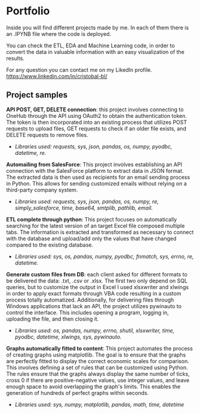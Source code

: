 # Portfolio
 
Inside you will find different projects made by me. In each of them there is an .IPYNB file where the code is deployed.

You can check the ETL, EDA and Machine Learning code, in order to convert the data in valuable information with an easy visualization of the results.

For any question you can contact me on my LikedIn profile. https://www.linkedin.com/in/cristobal-bl/

## Project samples

**API POST, GET, DELETE connection**: this project involves connecting to OneHub through the API using OAuth2 to obtain the authentication token. The token is then incorporated into an existing process that utilizes POST requests to upload files, GET requests to check if an older file exists, and DELETE requests to remove files.
-    *Libraries used: requests, sys, json, pandas, os, numpy, pyodbc, datetime, re.*

**Automailing from SalesForce**: This project involves establishing an API connection with the SalesForce platform to extract data in JSON format. The extracted data is then used as recipients for an email sending process in Python. This allows for sending customized emails without relying on a third-party company system. 
-    *Libraries used: requests, sys, json, pandas, os, numpy, re, simply_salesforce, time, base64, smtplib, pathlib, email.*

**ETL complete through python**: This project focuses on automatically searching for the latest version of an target Excel file composed multiple tabs. The information is extracted and transformed as necessary to connect with the database and upload/add only the values that have changed compared to the existing database.
-    *Libraries used: sys, os, pandas, numpy, pyodbc, fnmatch, sys, errno, re, datetime.*

**Generate custom files from DB**: each client asked for different formats to be delivered the data: .txt, .csv or .xlsx. The first two only depend on SQL queries, but to customize the output in Excel I used xlsxwriter and xlwings in order to apply exact formats through VBA code resulting in a custom process totally automatized. Additionally, for delivering files through Windows applications that lack an API, the project utilizes pywinauto to control the interface. This includes opening a program, logging in, uploading the file, and then closing it.
-    *Libraries used: os, pandas, numpy, errno, shutil, xlsxwriter, time, pyodbc, datetime, xlwings, sys, pywinauto.*

**Graphs automatically fitted to content**: This project automates the process of creating graphs using matplotlib. The goal is to ensure that the graphs are perfectly fitted to display the correct economic scales for comparison. This involves defining a set of rules that can be customized using Python. The rules ensure that the graphs always display the same number of ticks, cross 0 if there are positive-negative values, use integer values, and leave enough space to avoid overlapping the graph's limits. This enables the generation of hundreds of perfect graphs within seconds.
-    *Libraries used: sys, numpy, matplotlib, pandas, math, time, datetime*


